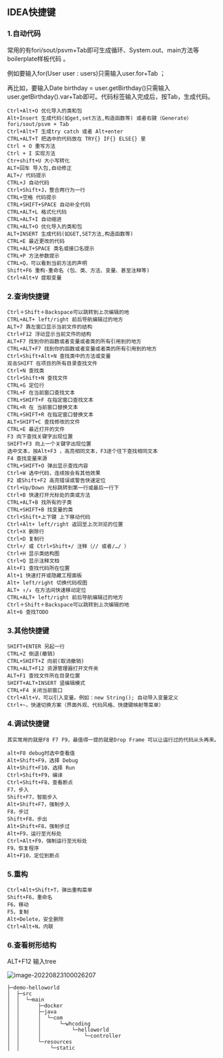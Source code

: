 

## IDEA快捷键

### 1.自动代码

常用的有fori/sout/psvm+Tab即可生成循环、System.out、main方法等boilerplate样板代码 。

例如要输入for(User user : users)只需输入user.for+Tab ；

再比如，要输入Date birthday = user.getBirthday()只需输入user.getBirthday().var+Tab即可。代码标签输入完成后，按Tab，生成代码。

```
Ctrl+Alt+O 优化导入的类和包
Alt+Insert 生成代码(如get,set方法,构造函数等) 或者右键（Generate）
fori/sout/psvm + Tab
Ctrl+Alt+T 生成try catch 或者 Alt+enter
CTRL+ALT+T 把选中的代码放在 TRY{} IF{} ELSE{} 里
Ctrl + O 重写方法
Ctrl + I 实现方法
Ctr+shift+U 大小写转化
ALT+回车 导入包,自动修正
ALT+/ 代码提示
CTRL+J 自动代码
Ctrl+Shift+J，整合两行为一行
CTRL+空格 代码提示
CTRL+SHIFT+SPACE 自动补全代码
CTRL+ALT+L 格式化代码
CTRL+ALT+I 自动缩进
CTRL+ALT+O 优化导入的类和包
ALT+INSERT 生成代码(如GET,SET方法,构造函数等)
CTRL+E 最近更改的代码
CTRL+ALT+SPACE 类名或接口名提示
CTRL+P 方法参数提示
CTRL+Q，可以看到当前方法的声明
Shift+F6 重构-重命名 (包、类、方法、变量、甚至注释等)
Ctrl+Alt+V 提取变量
```



### 2.查询快捷键

```
Ctrl＋Shift＋Backspace可以跳转到上次编辑的地
CTRL+ALT+ left/right 前后导航编辑过的地方
ALT+7 靠左窗口显示当前文件的结构
Ctrl+F12 浮动显示当前文件的结构
ALT+F7 找到你的函数或者变量或者类的所有引用到的地方
CTRL+ALT+F7 找到你的函数或者变量或者类的所有引用到的地方
Ctrl+Shift+Alt+N 查找类中的方法或变量
双击SHIFT 在项目的所有目录查找文件
Ctrl+N 查找类
Ctrl+Shift+N 查找文件
CTRL+G 定位行
CTRL+F 在当前窗口查找文本
CTRL+SHIFT+F 在指定窗口查找文本
CTRL+R 在 当前窗口替换文本
CTRL+SHIFT+R 在指定窗口替换文本
ALT+SHIFT+C 查找修改的文件
CTRL+E 最近打开的文件
F3 向下查找关键字出现位置
SHIFT+F3 向上一个关键字出现位置
选中文本，按Alt+F3 ，高亮相同文本，F3逐个往下查找相同文本
F4 查找变量来源
CTRL+SHIFT+O 弹出显示查找内容
Ctrl+W 选中代码，连续按会有其他效果
F2 或Shift+F2 高亮错误或警告快速定位
Ctrl+Up/Down 光标跳转到第一行或最后一行下
Ctrl+B 快速打开光标处的类或方法
CTRL+ALT+B 找所有的子类
CTRL+SHIFT+B 找变量的类
Ctrl+Shift+上下键 上下移动代码
Ctrl+Alt+ left/right 返回至上次浏览的位置
Ctrl+X 删除行
Ctrl+D 复制行
Ctrl+/ 或 Ctrl+Shift+/ 注释（// 或者/…/ ）
Ctrl+H 显示类结构图
Ctrl+Q 显示注释文档
Alt+F1 查找代码所在位置
Alt+1 快速打开或隐藏工程面板
Alt+ left/right 切换代码视图
ALT+ ↑/↓ 在方法间快速移动定位
CTRL+ALT+ left/right 前后导航编辑过的地方
Ctrl＋Shift＋Backspace可以跳转到上次编辑的地
Alt+6 查找TODO
```



### 3.其他快捷键

```
SHIFT+ENTER 另起一行
CTRL+Z 倒退(撤销)
CTRL+SHIFT+Z 向前(取消撤销)
CTRL+ALT+F12 资源管理器打开文件夹
ALT+F1 查找文件所在目录位置
SHIFT+ALT+INSERT 竖编辑模式
CTRL+F4 关闭当前窗口
Ctrl+Alt+V，可以引入变量。例如：new String(); 自动导入变量定义
Ctrl+~，快速切换方案（界面外观、代码风格、快捷键映射等菜单）
```



### 4.调试快捷键

```
其实常用的就是F8 F7 F9，最值得一提的就是Drop Frame 可以让运行过的代码从头再来。

alt+F8 debug时选中查看值
Alt+Shift+F9，选择 Debug
Alt+Shift+F10，选择 Run
Ctrl+Shift+F9，编译
Ctrl+Shift+F8，查看断点
F7，步入
Shift+F7，智能步入
Alt+Shift+F7，强制步入
F8，步过
Shift+F8，步出
Alt+Shift+F8，强制步过
Alt+F9，运行至光标处
Ctrl+Alt+F9，强制运行至光标处
F9，恢复程序
Alt+F10，定位到断点
```

### 5.重构

```
Ctrl+Alt+Shift+T，弹出重构菜单
Shift+F6，重命名 
F6，移动
F5，复制
Alt+Delete，安全删除
Ctrl+Alt+N，内联
```

### 6.查看树形结构

ALT+F12 输入tree

![image-20220823100026207](https://whcoding.oss-cn-hangzhou.aliyuncs.com/img/image-20220823100026207.png)

```
├─demo-helloworld
│  ├─src
│  │  └─main
│  │      ├─docker
│  │      ├─java
│  │      │  └─com
│  │      │      └─whcoding
│  │      │          └─helloworld
│  │      │              └─controller
│  │      └─resources
│  │          └─static

```





